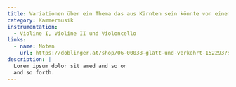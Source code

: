```yaml
---
title: Variationen über ein Thema das aus Kärnten sein könnte von einem Ostdeutschen der lange an Fernweh litt - Opus 17, Nr.4 (8')
category: Kammermusik
instrumentation:
  - Violine I, Violine II und Violoncello
links:
  - name: Noten
    url: https://doblinger.at/shop/06-00038-glatt-und-verkehrt-152293?search=Tristan+Schulze#attr=
description: |
  Lorem ipsum dolor sit amed and so on
  and so forth.
---
```

